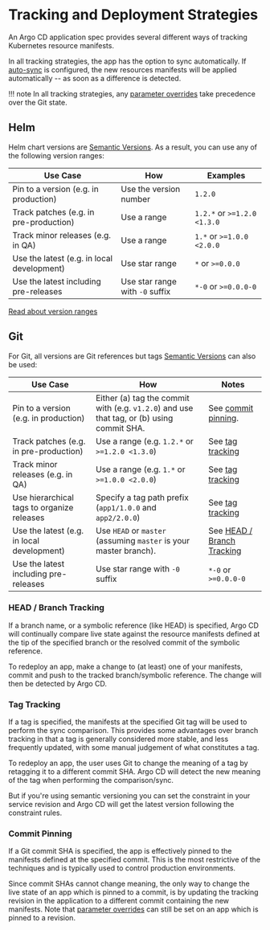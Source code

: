# Tracking and Deployment Strategies

An Argo CD application spec provides several different ways of tracking Kubernetes resource manifests.

In all tracking strategies, the app has the option to sync automatically. If [auto-sync](auto_sync.md)
is configured, the new resources manifests will be applied automatically -- as soon as a difference
is detected.

!!! note
    In all tracking strategies, any [parameter overrides](parameters.md) take precedence over the Git state.

## Helm

Helm chart versions are [Semantic Versions](https://semver.org/). As a result, you can use any of the following version ranges:

| Use Case | How | Examples |
|-|-|-|
| Pin to a version (e.g. in production) | Use the version number | `1.2.0` |
| Track patches (e.g. in pre-production) | Use a range | `1.2.*` or `>=1.2.0 <1.3.0` |
| Track minor releases (e.g. in QA) | Use a range | `1.*` or `>=1.0.0 <2.0.0` |
| Use the latest (e.g. in local development) | Use star range |  `*` or `>=0.0.0` |
| Use the latest including pre-releases | Use star range with `-0` suffix |  `*-0` or `>=0.0.0-0` |

[Read about version ranges](https://www.telerik.com/blogs/the-mystical-magical-semver-ranges-used-by-npm-bower)

## Git

For Git, all versions are Git references but tags [Semantic Versions](https://semver.org/) can also be used:

| Use Case | How | Notes |
|-|-|-|
| Pin to a version (e.g. in production) | Either (a) tag the commit with (e.g. `v1.2.0`) and use that tag, or (b) using commit SHA. | See [commit pinning](#commit-pinning). |
| Track patches (e.g. in pre-production) | Use a range (e.g. `1.2.*` or `>=1.2.0 <1.3.0`)                                           | See [tag tracking](#tag-tracking) |
| Track minor releases (e.g. in QA) | Use a range (e.g. `1.*` or `>=1.0.0 <2.0.0`)                                             | See [tag tracking](#tag-tracking) |
| Use hierarchical tags to organize releases | Specify a tag path prefix (`app1/1.0.0` and `app2/2.0.0`) | See [tag tracking](#tag-tracking) |
| Use the latest (e.g. in local development) | Use `HEAD` or `master` (assuming `master` is your master branch).                        | See [HEAD / Branch Tracking](#head-branch-tracking) |
| Use the latest including pre-releases | Use star range with `-0` suffix | `*-0` or `>=0.0.0-0` |


### HEAD / Branch Tracking

If a branch name, or a symbolic reference (like HEAD) is specified, Argo CD will continually compare
live state against the resource manifests defined at the tip of the specified branch or the
resolved commit of the symbolic reference.

To redeploy an app, make a change to (at least) one of your manifests, commit and push to the tracked branch/symbolic reference. The change will then be detected by Argo CD.

### Tag Tracking

If a tag is specified, the manifests at the specified Git tag will be used to perform the sync
comparison. This provides some advantages over branch tracking in that a tag is generally considered
more stable, and less frequently updated, with some manual judgement of what constitutes a tag.

To redeploy an app, the user uses Git to change the meaning of a tag by retagging it to a
different commit SHA. Argo CD will detect the new meaning of the tag when performing the
comparison/sync.

But if you're using semantic versioning you can set the constraint in your service revision
and Argo CD will get the latest version following the constraint rules.

### Commit Pinning

If a Git commit SHA is specified, the app is effectively pinned to the manifests defined at
the specified commit. This is the most restrictive of the techniques and is typically used to
control production environments.

Since commit SHAs cannot change meaning, the only way to change the live state of an app
which is pinned to a commit, is by updating the tracking revision in the application to a different
commit containing the new manifests. Note that [parameter overrides](parameters.md) can still be set
on an app which is pinned to a revision.

